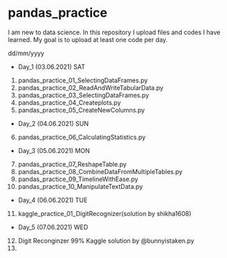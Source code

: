 # pandas_practice
I am new to data science. In this repository I upload files and codes I have learned.
My goal is to upload at least one code per day. 

dd/mm/yyyy

* Day_1 (03.06.2021) SAT
1) pandas_practice_01_SelectingDataFrames.py
2) pandas_practice_02_ReadAndWriteTabularData.py
3) pandas_practice_03_SelectingDataFrames.py
4) pandas_practice_04_Createplots.py
5) pandas_practice_05_CreateNewColumns.py

* Day_2 (04.06.2021) SUN
6) pandas_practice_06_CalculatingStatistics.py

* Day_3 (05.06.2021) MON
7) pandas_practice_07_ReshapeTable.py
8) pandas_practice_08_CombineDataFromMultipleTables.py
9) pandas_practice_09_TimelineWithEase.py
10) pandas_practice_10_ManipulateTextData.py

* Day_4 (06.06.2021) TUE
11) kaggle_practice_01_DigitRecognizer(solution by shikha1608)

* Day_5 (07.06.2021) WED
12) Digit Reconginzer 99% Kaggle solution by @bunnyistaken.py
13) 
